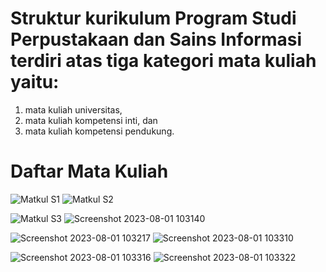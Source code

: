 # Struktur kurikulum Program Studi Perpustakaan dan Sains Informasi terdiri atas tiga kategori mata kuliah yaitu:
1. mata kuliah universitas,
2. mata kuliah kompetensi inti, dan
3. mata kuliah kompetensi pendukung.

# **Daftar Mata Kuliah**

![Matkul S1](https://github.com/uin-fah/ipi-webcon/assets/138652527/18c300b4-dec2-4eea-89b6-7448236c107d)     ![Matkul S2](https://github.com/uin-fah/ipi-webcon/assets/138652527/f1313228-f67f-43c7-8ca3-3d31c8b37a62)


![Matkul S3](https://github.com/uin-fah/ipi-webcon/assets/138652527/d3fb6899-2a47-4387-8c6a-ff1d50f727ff)      ![Screenshot 2023-08-01 103140](https://github.com/uin-fah/ipi-webcon/assets/138652527/0171ec99-8afb-4848-89a3-832b8b2d2fb8)

![Screenshot 2023-08-01 103217](https://github.com/uin-fah/ipi-webcon/assets/138652527/c8604d69-2c52-42e3-ace9-9ec4ac8d9bde)      ![Screenshot 2023-08-01 103310](https://github.com/uin-fah/ipi-webcon/assets/138652527/c6aa6ede-0ab0-4119-bf69-9f24aba40ade)

![Screenshot 2023-08-01 103316](https://github.com/uin-fah/ipi-webcon/assets/138652527/06f22508-aad6-4925-a6b8-ed58112e1a9a)      ![Screenshot 2023-08-01 103322](https://github.com/uin-fah/ipi-webcon/assets/138652527/96b53eb7-d197-415e-98a9-deea174ea0ca)
